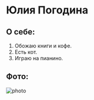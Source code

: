 # Юлия Погодина

## О себе:
1. Обожаю книги и кофе.
2. Есть кот.
3. Играю на пианино.

## Фото:

![photo](https://user-images.githubusercontent.com/119886017/206149878-e930191e-3d15-434a-b975-1976568238d8.jpg)

